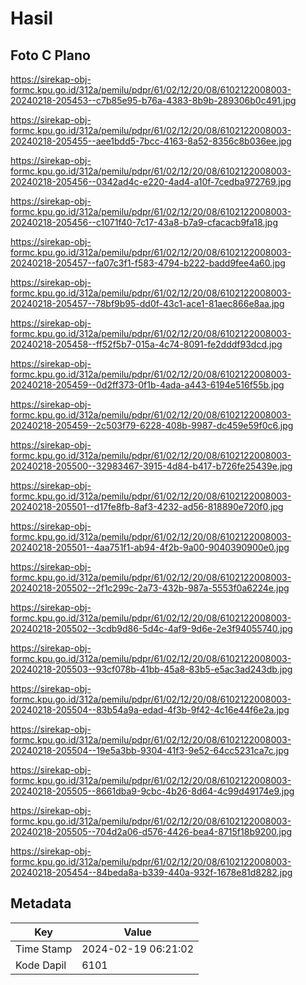 # Hasil

## Foto C Plano

https://sirekap-obj-formc.kpu.go.id/312a/pemilu/pdpr/61/02/12/20/08/6102122008003-20240218-205453--c7b85e95-b76a-4383-8b9b-289306b0c491.jpg

https://sirekap-obj-formc.kpu.go.id/312a/pemilu/pdpr/61/02/12/20/08/6102122008003-20240218-205455--aee1bdd5-7bcc-4163-8a52-8356c8b036ee.jpg

https://sirekap-obj-formc.kpu.go.id/312a/pemilu/pdpr/61/02/12/20/08/6102122008003-20240218-205456--0342ad4c-e220-4ad4-a10f-7cedba972769.jpg

https://sirekap-obj-formc.kpu.go.id/312a/pemilu/pdpr/61/02/12/20/08/6102122008003-20240218-205456--c1071f40-7c17-43a8-b7a9-cfacacb9fa18.jpg

https://sirekap-obj-formc.kpu.go.id/312a/pemilu/pdpr/61/02/12/20/08/6102122008003-20240218-205457--fa07c3f1-f583-4794-b222-badd9fee4a60.jpg

https://sirekap-obj-formc.kpu.go.id/312a/pemilu/pdpr/61/02/12/20/08/6102122008003-20240218-205457--78bf9b95-dd0f-43c1-ace1-81aec866e8aa.jpg

https://sirekap-obj-formc.kpu.go.id/312a/pemilu/pdpr/61/02/12/20/08/6102122008003-20240218-205458--ff52f5b7-015a-4c74-8091-fe2dddf93dcd.jpg

https://sirekap-obj-formc.kpu.go.id/312a/pemilu/pdpr/61/02/12/20/08/6102122008003-20240218-205459--0d2ff373-0f1b-4ada-a443-6194e516f55b.jpg

https://sirekap-obj-formc.kpu.go.id/312a/pemilu/pdpr/61/02/12/20/08/6102122008003-20240218-205459--2c503f79-6228-408b-9987-dc459e59f0c6.jpg

https://sirekap-obj-formc.kpu.go.id/312a/pemilu/pdpr/61/02/12/20/08/6102122008003-20240218-205500--32983467-3915-4d84-b417-b726fe25439e.jpg

https://sirekap-obj-formc.kpu.go.id/312a/pemilu/pdpr/61/02/12/20/08/6102122008003-20240218-205501--d17fe8fb-8af3-4232-ad56-818890e720f0.jpg

https://sirekap-obj-formc.kpu.go.id/312a/pemilu/pdpr/61/02/12/20/08/6102122008003-20240218-205501--4aa751f1-ab94-4f2b-9a00-9040390900e0.jpg

https://sirekap-obj-formc.kpu.go.id/312a/pemilu/pdpr/61/02/12/20/08/6102122008003-20240218-205502--2f1c299c-2a73-432b-987a-5553f0a6224e.jpg

https://sirekap-obj-formc.kpu.go.id/312a/pemilu/pdpr/61/02/12/20/08/6102122008003-20240218-205502--3cdb9d86-5d4c-4af9-9d6e-2e3f94055740.jpg

https://sirekap-obj-formc.kpu.go.id/312a/pemilu/pdpr/61/02/12/20/08/6102122008003-20240218-205503--93cf078b-41bb-45a8-83b5-e5ac3ad243db.jpg

https://sirekap-obj-formc.kpu.go.id/312a/pemilu/pdpr/61/02/12/20/08/6102122008003-20240218-205504--83b54a9a-edad-4f3b-9f42-4c16e44f6e2a.jpg

https://sirekap-obj-formc.kpu.go.id/312a/pemilu/pdpr/61/02/12/20/08/6102122008003-20240218-205504--19e5a3bb-9304-41f3-9e52-64cc5231ca7c.jpg

https://sirekap-obj-formc.kpu.go.id/312a/pemilu/pdpr/61/02/12/20/08/6102122008003-20240218-205505--8661dba9-9cbc-4b26-8d64-4c99d49174e9.jpg

https://sirekap-obj-formc.kpu.go.id/312a/pemilu/pdpr/61/02/12/20/08/6102122008003-20240218-205505--704d2a06-d576-4426-bea4-8715f18b9200.jpg

https://sirekap-obj-formc.kpu.go.id/312a/pemilu/pdpr/61/02/12/20/08/6102122008003-20240218-205454--84beda8a-b339-440a-932f-1678e81d8282.jpg


## Metadata

| Key        | Value               |
| ---------- | ------------------- |
| Time Stamp | 2024-02-19 06:21:02 |
| Kode Dapil | 6101                |




